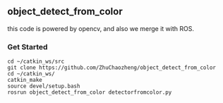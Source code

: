 ## object_detect_from_color
this code is powered by opencv, and also we merge it with ROS.

### Get Started
```python3
cd ~/catkin_ws/src
git clone https://github.com/ZhuChaozheng/object_detect_from_color
cd ~/catkin_ws/
catkin_make
source devel/setup.bash
rosrun object_detect_from_color detectorfromcolor.py
``` 
